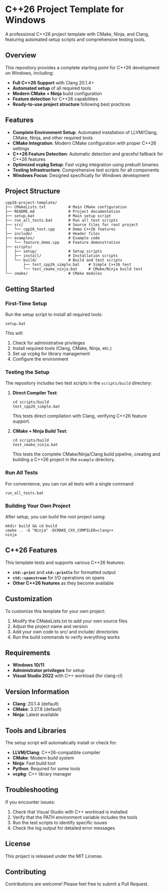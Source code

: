 # C++26 Project Template for Windows

A professional C++26 project template with CMake, Ninja, and Clang, featuring automated setup scripts and comprehensive testing tools.

## Overview

This repository provides a complete starting point for C++26 development on Windows, including:

- **Full C++26 Support** with Clang 20.1.4+
- **Automated setup** of all required tools 
- **Modern CMake + Ninja** build configuration
- **Feature detection** for C++26 capabilities
- **Ready-to-use project structure** following best practices

## Features

- **Complete Environment Setup**: Automated installation of LLVM/Clang, CMake, Ninja, and other required tools
- **CMake Integration**: Modern CMake configuration with proper C++26 settings
- **C++26 Feature Detection**: Automatic detection and graceful fallback for C++26 features
- **Optimized vcpkg Setup**: Fast vcpkg integration using prebuilt binaries
- **Testing Infrastructure**: Comprehensive test scripts for all components
- **Windows Focus**: Designed specifically for Windows development

## Project Structure

```
cpp26-project-template/
├── CMakeLists.txt          # Main CMake configuration
├── README.md               # Project documentation
├── setup.bat               # Main setup script
├── run_all_tests.bat       # Run all test scripts
├── src/                    # Source files for root project
│   └── cpp26_test.cpp      # Demo C++26 features
├── include/                # Header files
├── examples/               # Example code
│   └── feature_demo.cpp    # Feature demonstration
├── scripts/
│   ├── setup/              # Setup scripts
│   ├── install/            # Installation scripts
│   └── build/              # Build and test scripts
│       ├── test_cpp26_simple.bat    # Simple C++26 test
│       └── test_cmake_ninja.bat     # CMake/Ninja build test
└── cmake/                  # CMake modules
```

## Getting Started

### First-Time Setup

Run the setup script to install all required tools:

```batch
setup.bat
```

This will:
1. Check for administrative privileges
2. Install required tools (Clang, CMake, Ninja, etc.)
3. Set up vcpkg for library management
4. Configure the environment

### Testing the Setup

The repository includes two test scripts in the `scripts/build` directory:

1. **Direct Compiler Test**:
   ```batch
   cd scripts/build
   test_cpp26_simple.bat
   ```
   This tests direct compilation with Clang, verifying C++26 feature support.

2. **CMake + Ninja Build Test**:
   ```batch
   cd scripts/build
   test_cmake_ninja.bat
   ```
   This tests the complete CMake/Ninja/Clang build pipeline, creating and building a C++26 project in the `example` directory.

### Run All Tests

For convenience, you can run all tests with a single command:

```batch
run_all_tests.bat
```

### Building Your Own Project

After setup, you can build the root project using:

```batch
mkdir build && cd build
cmake .. -G "Ninja" -DCMAKE_CXX_COMPILER=clang++
ninja
```

## C++26 Features

This template tests and supports various C++26 features:

- **`std::print`** and **`std::println`** for formatted output
- **`std::spanstream`** for I/O operations on spans
- **Other C++26 features** as they become available

## Customization

To customize this template for your own project:

1. Modify the CMakeLists.txt to add your own source files
2. Adjust the project name and version
3. Add your own code to src/ and include/ directories
4. Run the build commands to verify everything works

## Requirements

- **Windows 10/11**
- **Administrator privileges** for setup
- **Visual Studio 2022** with C++ workload (for clang-cl)

## Version Information

- **Clang**: 20.1.4 (default)
- **CMake**: 3.27.8 (default)
- **Ninja**: Latest available

## Tools and Libraries

The setup script will automatically install or check for:

- **LLVM/Clang**: C++26-compatible compiler
- **CMake**: Modern build system
- **Ninja**: Fast build tool
- **Python**: Required for some tools
- **vcpkg**: C++ library manager

## Troubleshooting

If you encounter issues:

1. Check that Visual Studio with C++ workload is installed
2. Verify that the PATH environment variable includes the tools
3. Run the test scripts to identify specific issues
4. Check the log output for detailed error messages

## License

This project is released under the MIT License.

## Contributing

Contributions are welcome! Please feel free to submit a Pull Request. 